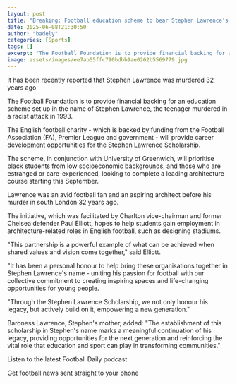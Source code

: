 ```yaml
---
layout: post
title: "Breaking: Football education scheme to bear Stephen Lawrence's name"
date: 2025-06-08T21:30:50
author: "badely"
categories: [Sports]
tags: []
excerpt: "The Football Foundation is to provide financial backing for an education scheme set up in the name of Stephen Lawrence, the teenager murdered in a rac"
image: assets/images/ee7ab55ffc790bdbb9ae0262b5569779.jpg
---
```


It has been recently reported that Stephen Lawrence was murdered 32 years ago

The Football Foundation is to provide financial backing for an education scheme set up in the name of Stephen Lawrence, the teenager murdered in a racist attack in 1993.

The English football charity - which is backed by funding from the Football Association (FA), Premier League and government - will provide career development opportunities for the Stephen Lawrence Scholarship.

The scheme, in conjunction with University of Greenwich, will prioritise black students from low socioeconomic backgrounds, and those who are estranged or care-experienced, looking to complete a leading architecture course starting this September.

Lawrence was an avid football fan and an aspiring architect before his murder in south London 32 years ago.

The initiative, which was facilitated by Charlton vice-chairman and former Chelsea defender Paul Elliott, hopes to help students gain employment in architecture-related roles in English football, such as designing stadiums.

"This partnership is a powerful example of what can be achieved when shared values and vision come together," said Elliott.

"It has been a personal honour to help bring these organisations together in Stephen Lawrence's name - uniting his passion for football with our collective commitment to creating inspiring spaces and life-changing opportunities for young people.

"Through the Stephen Lawrence Scholarship, we not only honour his legacy, but actively build on it, empowering a new generation."

Baroness Lawrence, Stephen's mother, added: "The establishment of this scholarship in Stephen's name marks a meaningful continuation of his legacy, providing opportunities for the next generation and reinforcing the vital role that education and sport can play in transforming communities."

Listen to the latest Football Daily podcast

Get football news sent straight to your phone

